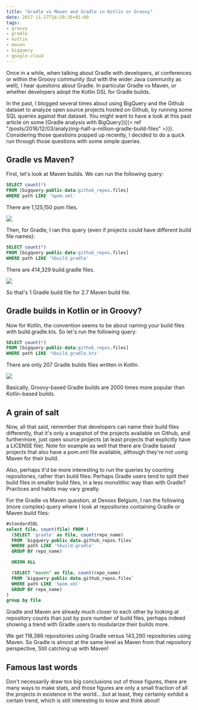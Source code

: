 ```yaml
---
title: "Gradle vs Maven and Gradle in Kotlin or Groovy"
date: 2017-11-27T16:29:35+01:00
tags:
- groovy
- gradle
- kotlin
- maven
- bigquery
- google-cloud
---
```


Once in a while, when talking about Gradle with developers, at conferences or within the Groovy community (but with the wider Java community as well), I hear questions about Gradle. In particular Gradle vs Maven, or whether developers adopt the Kotlin DSL for Gradle builds.

In the past, I blogged several times about using BigQuery and the Github dataset to analyze open source projects hosted on Github, by running some SQL queries against that dataset. You might want to have a look at this past article on some [Gradle analysis with BigQuery]({{< ref "/posts/2016/12/03/analyzing-half-a-million-gradle-build-files" >}}). Considering those questions popped up recently, I decided to do a quick run through those questions with some simple queries.

## Gradle vs Maven?

First, let's look at Maven builds. We can run the following query:

```sql
SELECT count(*) 
FROM [bigquery-public-data:github_repos.files] 
WHERE path LIKE '%pom.xml'
```

There are 1,125,150 pom files.

![](/img/bq-groovy/gradle-builds-vs-maven-builds.png)

Then, for Gradle, I ran this query (even if projects could have different build file names):

```sql
SELECT count(*) 
FROM [bigquery-public-data:github_repos.files] 
WHERE path LIKE '%build.gradle'
```

There are 414,329 build.gradle files.

![](/img/bq-groovy/gradle-builds-in-groovy.png)

So that's 1 Gradle build file for 2.7 Maven build file.

## Gradle builds in Kotlin or in Groovy?

Now for Kotlin, the convention seems to be about naming your build files with build.gradle.kts. So let's run the following query:

```sql
SELECT count(*) 
FROM [bigquery-public-data:github_repos.files] 
WHERE path LIKE '%build.gradle.kts'
```

There are only 207 Gradle builds files written in Kotlin.

![](/img/bq-groovy/gradle-builds-in-kotlin.png)

Basically, Groovy-based Gradle builds are 2000 times more popular than Kotlin-based builds.

## A grain of salt

Now, all that said, remember that developers can name their build files differently, that it's only a snapshot of the projects available on Github, and furthermore, just open source projects (at least projects that explicitly have a LICENSE file). Note for example as well that there are Gradle based projects that also have a pom.xml file available, although they're not using Maven for their build.

Also, perhaps it'd be more interesting to run the queries by counting repositories, rather than build files: Perhaps Gradle users tend to split their build files in smaller build files, in a less monolithic way than with Gradle? Practices and habits may vary greatly.

For the Gradle vs Maven question, at Devoxx Belgium, I ran the following (more complex) query where I look at repositories containing Gradle or Maven build files:

```sql
#standardSQL
select file, count(file) FROM (
  (SELECT 'gradle' as file, count(repo_name)
  FROM `bigquery-public-data.github_repos.files`
  WHERE path LIKE '%build.gradle'
  GROUP BY repo_name)

  UNION ALL

  (SELECT "maven" as file, count(repo_name)
  FROM `bigquery-public-data.github_repos.files`
  WHERE path LIKE '%pom.xml'
  GROUP BY repo_name)
)
group by file
```

Gradle and Maven are already much closer to each other by looking at repository counts than just by pure number of build files, perhaps indeed showing a trend with Gradle users to modularize their builds more.

We get 118,386 repositories using Gradle versus 143,290 repositories using Maven. So Gradle is almost at the same level as Maven from that repository perspective, Still catching up with Maven!

## Famous last words

Don't necessarily draw too big conclusions out of those figures, there are many ways to make stats, and those figures are only a small fraction of all the projects in existence in the world... but at least, they certainly exhibit a certain trend, which is still interesting to know and think about!